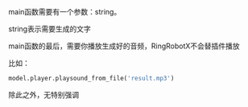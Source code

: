 
main函数需要有一个参数：string。

string表示需要生成的文字

main函数的最后，需要你播放生成好的音频，RingRobotX不会替插件播放

比如：

```python
model.player.playsound_from_file('result.mp3')
```

除此之外，无特别强调